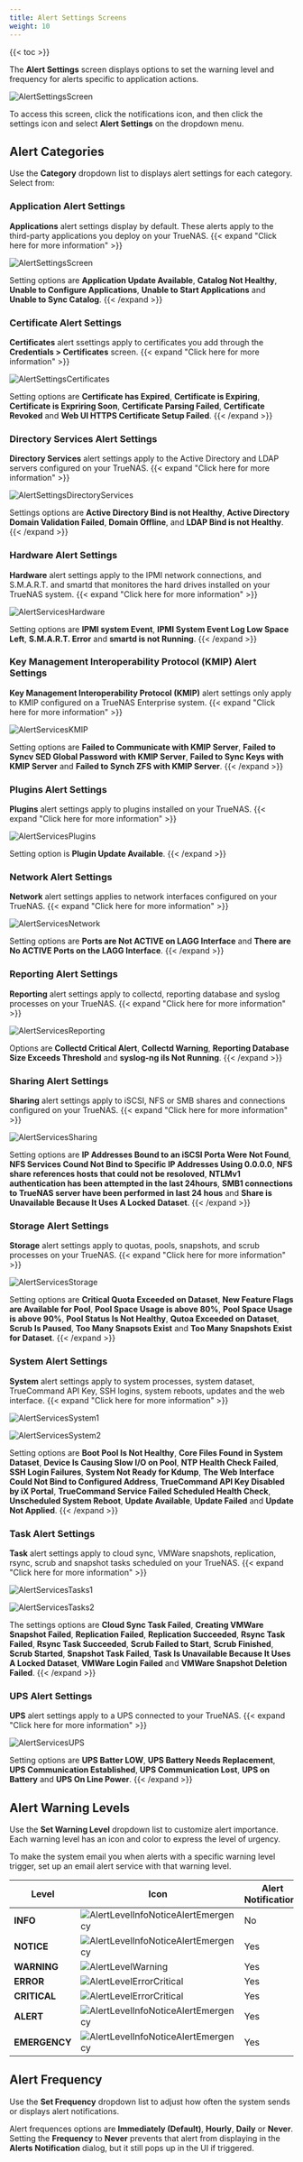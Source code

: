 ```yaml
---
title: Alert Settings Screens
weight: 10
---
```



{{< toc >}}

The **Alert Settings** screen displays options to set the warning level and frequency for alerts specific to application actions. 

![AlertSettingsScreen](/images/SCALE/22.02/AlertSettingsScreen.png "TrueNAS SCALE Alert Settings")

To access this screen, click the <span class="material-icons">notifications</span> icon, and then click the <span class="material-icons">settings</span> icon and select **Alert Settings** on the dropdown menu.

## Alert Categories

Use the **Category** dropdown list to displays alert settings for each category. Select from:

### Application Alert Settings
**Applications** alert settings display by default. These alerts apply to the third-party applications you deploy on your TrueNAS.
{{< expand "Click here for more information" >}}

![AlertSettingsScreen](/images/SCALE/22.02/AlertSettingsScreen.png "TrueNAS SCALE Alert Settings")

Setting options are **Application Update Available**, **Catalog Not Healthy**, **Unable to Configure Applications**, **Unable to Start Applications** and **Unable to Sync Catalog**.
{{< /expand >}}
### Certificate Alert Settings
**Certificates** alert ssettings apply to certificates you add through the **Credentials > Certificates** screen.
{{< expand "Click here for more information" >}}

![AlertSettingsCertificates](/images/SCALE/22.02/AlertSettingsCertificates.png "Certificates Alert Settings")

Setting options are **Certificate has Expired**, **Certificate is Expiring**, **Certificate is Expriring Soon**, **Certificate Parsing Failed**, **Certificate Revoked** and **Web UI HTTPS Certificate Setup Failed**.
{{< /expand >}}
### Directory Services Alert Settings
**Directory Services** alert settings apply to the Active Directory and LDAP servers configured on your TrueNAS.
{{< expand "Click here for more information" >}}

![AlertSettingsDirectoryServices](/images/SCALE/22.02/AlertSettingsDirectoryServices.png "Directory Services Alert Settings")

Settings options are **Active Directory Bind is not Healthy**, **Active Directory Domain Validation Failed**, **Domain Offline**, and **LDAP Bind is not Healthy**.
{{< /expand >}}
### Hardware Alert Settings
**Hardware** alert settings apply to the IPMI network connections, and S.M.A.R.T. and smartd that monitores the hard drives installed on your TrueNAS system.
{{< expand "Click here for more information" >}}

![AlertServicesHardware](/images/SCALE/22.02/AlertServicesHardware.png "Hardware Alert Settings")

Setting options are **IPMI system Event**, **IPMI System Event Log Low Space Left**, **S.M.A.R.T. Error** and **smartd is not Running**.
{{< /expand >}}
### Key Management Interoperability Protocol (KMIP) Alert Settings
**Key Management Interoperability Protocol (KMIP)** alert settings only apply to KMIP configured on a TrueNAS Enterprise system.
{{< expand "Click here for more information" >}}

![AlertServicesKMIP](/images/SCALE/22.02/AlertServicesKMIP.png "KMIP Alert Settings")

Setting options are **Failed to Communicate with KMIP Server**, **Failed to Syncv SED Global Password with KMIP Server**, **Failed to Sync Keys with KMIP Server** and **Failed to Synch ZFS with KMIP Server**.
{{< /expand >}}
### Plugins Alert Settings
**Plugins** alert settings apply to plugins installed on your TrueNAS.
{{< expand "Click here for more information" >}}

![AlertServicesPlugins](/images/SCALE/22.02/AlertServicesPlugins.png "Plugin Alert Settings")

Setting option is **Plugin Update Available**.
{{< /expand >}}
### Network Alert Settings
**Network** alert settings applies to network interfaces configured on your TrueNAS.
{{< expand "Click here for more information" >}}

![AlertServicesNetwork](/images/SCALE/22.02/AlertServicesNetwork.png "Network Alert Settings")

Setting options are **Ports are Not ACTIVE on LAGG Interface** and **There are No ACTIVE Ports on the LAGG Interface**.
{{< /expand >}}
### Reporting Alert Settings
**Reporting** alert settings apply to collectd, reporting database and syslog processes on your TrueNAS.
{{< expand "Click here for more information" >}}

![AlertServicesReporting](/images/SCALE/22.02/AlertServicesReporting.png "Reporting Alert Settings")

Options are **Collectd Critical Alert**, **Collectd Warning**, **Reporting Database Size Exceeds Threshold** and **syslog-ng iIs Not Running**.
{{< /expand >}}
### Sharing Alert Settings
**Sharing** alert settings apply to iSCSI, NFS or SMB shares and connections configured on your TrueNAS.
{{< expand "Click here for more information" >}}

![AlertServicesSharing](/images/SCALE/22.02/AlertServicesSharing.png "Sharing Alert Settings")

Setting options are **IP Addresses Bound to an iSCSI Porta Were Not Found**, **NFS Services Cound Not Bind to Specific IP Addresses Using 0.0.0.0**, **NFS share references hosts that could not be resoloved**, **NTLMv1 authentication has been attempted in the last 24hours**, **SMB1 connections to TrueNAS server have been performed in last 24 hous** and **Share is Unavailable Because It Uses A Locked Dataset**.
{{< /expand >}}
### Storage Alert Settings
**Storage** alert settings apply to quotas, pools, snapshots, and scrub processes on your TrueNAS.
{{< expand "Click here for more information" >}}

![AlertServicesStorage](/images/SCALE/22.02/AlertServicesStorage.png "Storage Alert Settings")

Setting options are **Critical Quota Exceeded on Dataset**, **New Feature Flags are Available for Pool**, **Pool Space Usage is above 80%**, **Pool Space Usage is above 90%**, **Pool Status Is Not Healthy**, **Qutoa Exceeded on Dataset**, **Scrub Is Paused**, **Too Many Snapsots Exist** and **Too Many Snapshots Exist for Dataset**.
{{< /expand >}}
### System Alert Settings
**System** alert settings apply to system processes, system dataset, TrueCommand API Key, SSH logins, system reboots, updates and the web interface.
{{< expand "Click here for more information" >}}

![AlertServicesSystem1](/images/SCALE/22.02/AlertServicesSystem1.png "System Alert Settings")

![AlertServicesSystem2](/images/SCALE/22.02/AlertServicesSystem2.png "System Alert Settings")

Setting options are **Boot Pool Is Not Healthy**, **Core Files Found in System Dataset**, **Device Is Causing Slow I/O on Pool**, **NTP Health Check Failed**, **SSH Login Failures**, **System Not Ready for Kdump**, **The Web Interface Could Not Bind to Configured Address**, **TrueCommand API Key Disabled by iX Portal**, **TrueCommand Service Failed Scheduled Health Check**, **Unscheduled System Reboot**, **Update Available**, **Update Failed** and **Update Not Applied**.
{{< /expand >}}
### Task Alert Settings
**Task** alert settings apply to cloud sync, VMWare snapshots, replication, rsync, scrub and snapshot tasks scheduled on your TrueNAS.
{{< expand "Click here for more information" >}}

![AlertServicesTasks1](/images/SCALE/22.02/AlertServicesTasks1.png "Task Alert Settings")

![AlertServicesTasks2](/images/SCALE/22.02/AlertServicesTasks2.png "Task Alert Settings")

The settings options are **Cloud Sync Task Failed**, **Creating VMWare Snapshot Failed**, **Replication Failed**, **Replication Succeeded**, **Rsync Task Failed**, **Rsync Task Succeeded**, **Scrub Failed to Start**, **Scrub Finished**, **Scrub Started**, **Snapshot Task Failed**, **Task Is Unavailable Because It Uses A Locked Dataset**, **VMWare Login Failed** and **VMWare Snapshot Deletion Failed**.
{{< /expand >}}
### UPS Alert Settings
**UPS** alert settings apply to a UPS connected to your TrueNAS.
{{< expand "Click here for more information" >}}

![AlertServicesUPS](/images/SCALE/22.02/AlertServicesUPS.png "UPS Alert Settings")

Setting options are **UPS Batter LOW**, **UPS Battery Needs Replacement**, **UPS Communication Established**, **UPS Communication Lost**, **UPS on Battery** and **UPS On Line Power**.
{{< /expand >}}

## Alert Warning Levels

Use the **Set Warning Level** dropdown list to customize alert importance. Each warning level has an icon and color to express the level of urgency.

To make the system email you when alerts with a specific warning level trigger, set up an email alert service with that warning level. 

| Level | Icon | Alert Notification? |
|-------|------|---------------------|
| **INFO** | ![AlertLevelInfoNoticeAlertEmergency](/images/SCALE/AlertLevelInfoNoticeAlertEmergency.png "Alert Levels") | No |
| **NOTICE** | ![AlertLevelInfoNoticeAlertEmergency](/images/SCALE/AlertLevelInfoNoticeAlertEmergency.png "Alert Levels") | Yes |
| **WARNING** | ![AlertLevelWarning](/images/SCALE/AlertLevelWarning.png "Alert Levels") | Yes |
| **ERROR** | ![AlertLevelErrorCritical](/images/SCALE/AlertLevelErrorCritical.png "Alert Levels") | Yes |
| **CRITICAL** | ![AlertLevelErrorCritical](/images/SCALE/AlertLevelErrorCritical.png "Alert Levels") | Yes |
| **ALERT** | ![AlertLevelInfoNoticeAlertEmergency](/images/SCALE/AlertLevelInfoNoticeAlertEmergency.png "Alert Levels") | Yes |
| **EMERGENCY** | ![AlertLevelInfoNoticeAlertEmergency](/images/SCALE/AlertLevelInfoNoticeAlertEmergency.png "Alert Levels") | Yes |

## Alert Frequency

Use the **Set Frequency** dropdown list to adjust how often the system sends or displays alert notifications. 

Alert frequences options are **Immediately (Default)**, **Hourly**, **Daily** or **Never**. Setting the **Frequency** to **Never** prevents that alert from displaying in the **Alerts Notification** dialog, but it still pops up in the UI if triggered.